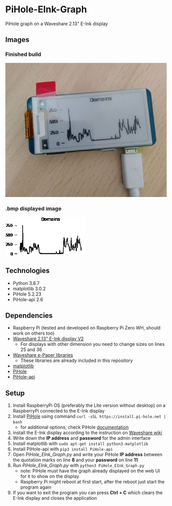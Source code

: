 # PiHole-EInk-Graph
PiHole graph on a Waveshare 2.13" E-Ink display

## Images
### Finished build
![](demo_images\RaspberryPi_finished.jpg)

### .bmp displayed image
![](demo_images\example_image.bmp)

## Technologies
* Python 3.8.7
* matplotlib 3.0.2
* PiHole 5.2.23
* PiHole-api 2.6

## Dependencies
* Raspberry Pi (tested and developed on Raspberry Pi Zero WH, should work on others too)
* [Waveshare 2.13" E-Ink display V2](https://www.waveshare.com/2.13inch-e-paper-hat.htm)
    * For displays with other dimension you need to change sizes on lines 25 and 36
* [Waveshare e-Paper libraries](https://github.com/waveshare/e-Paper)
    * These libraries are already included in this repository
* [matplotlib](https://matplotlib.org/) 
* [PiHole](https://pi-hole.net/) 
* [PiHole-api](https://pypi.org/project/PiHole-api/)

## Setup
1. Install RaspberryPi OS (preferably the Lite version without desktop) on a RaspberryPi connected to the E-Ink display
2. Install [PiHole](https://pi-hole.net/) using command `curl -sSL https://install.pi-hole.net | bash`
    * for additional options, check PiHole [documentation](https://github.com/pi-hole/pi-hole/#one-step-automated-install)
3. install the E-Ink display according to the instruction on [Waveshare wiki](https://www.waveshare.com/wiki/2.13inch_e-Paper_HAT)
4. Write down the **IP address** and **password** for the admin interface
5. Install matplotlib with `sudo apt-get install python3-matplotlib`
6. Install PiHole-api with `pip3 install PiHole-api`
7. Open *PiHole_EInk_Graph.py* and write your PiHole **IP address** between the quotation marks on line **8** and your **password** on line **11**
8. Run *PiHole_EInk_Graph.py* with `python3 PiHole_EInk_Graph.py`
    * note: PiHole must have the graph already displayed on the web UI for it to show on the display
    * Raspberry Pi might reboot at first start, after the reboot just start the program again
9. If you want to exit the program you can press **Ctrl + C** which clears the E-Ink display and closes the application

